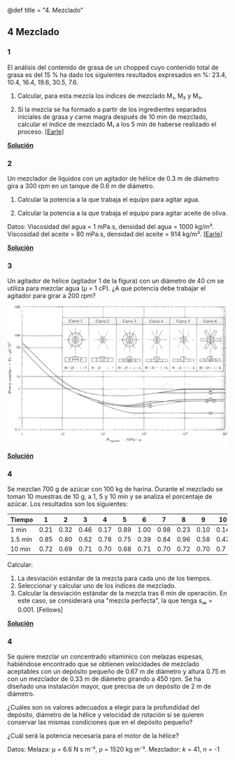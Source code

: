 @def title = "4. Mezclado"

## 4 Mezclado

### 1

El análisis del contenido de grasa de un chopped cuyo contenido total de grasa es del 15 % ha dado los siguientes resultados expresados en %: 23.4, 10.4, 16.4, 19.6, 30.5, 7.6.

1. Calcular, para esta mezcla los índices de mezclado M₁, M₂ y M₃.

2. Si la mezcla se ha formado a partir de los ingredientes separados iniciales de grasa y carne magra después de 10 min de mezclado, calcular el índice de mezclado M₁ a los 5 min de haberse realizado el proceso. [[Earle](https://www.nzifst.org.nz/resources/unitoperations/mixing6.htm#problems)]
    
**[Solución](/assets/notebooks-html/prob4-1.jl.html)**
    
### 2

Un mezclador de líquidos con un agitador de hélice de 0.3 m de diámetro gira a 300 rpm en un tanque de 0.6 m de diámetro. 

1. Calcular la potencia a la que trabaja el equipo para agitar agua.

2. Calcular la potencia a la que trabaja el equipo para agitar aceite de oliva.

Datos: Viscosidad del agua = 1 mPa.s, densidad del agua = 1000 kg/m³. Viscosidad del aceite = 80 mPa.s, densidad del aceite = 914 kg/m³. [[Earle](https://www.nzifst.org.nz/resources/unitoperations/mixing6.htm#problems)]

**[Solución](/assets/notebooks-html/prob4-2.jl.html)**
    
### 3

Un agitador de hélice (agitador 1 de la figura) con un diámetro de 40 cm se utiliza para mezclar agua (μ = 1 cP). ¿A qué potencia debe trabajar el agitador para girar a 200 rpm?

![](prob4-3.png)

**[Solución](/assets/notebooks-html/prob4-3.jl.html)**
    
### 4

Se mezclan 700 g de azúcar con 100 kg de harina. Durante el mezclado se toman 10 muestras de 10 g, a 1, 5 y 10 min y se analiza el porcentaje de azúcar. Los resultados son los siguientes:

Tiempo | 1 | 2 | 3 | 4 | 5 | 6 | 7 | 8 | 9 | 10
-------|---|---|---|---|---|---|---|---|---|----
1 min  |0.21|0.32|0.46|0.17|0.89|1.00|0.98|0.23|0.10|0.14
1.5 min |0.85|0.80|0.62|0.78|0.75|0.39|0.84|0.96|0.58|0.47
10 min |0.72|0.69|0.71|0.70|0.68|0.71|0.70|0.72|0.70|0.7

Calcular:
1. La desviación estándar de la mezcla para cada uno de los tiempos.
2. Seleccionar y calcular uno de los índices de mezclado.
3. Calcular la desviación estándar de la mezcla tras 6 min de operación. En este caso, se considerará una "mezcla perfecta", la que tenga $s_\infty$ = 0.001. [Fellows]

**[Solución](/assets/notebooks-html/prob4-4.jl.html)**

### 4

Se quiere mezclar un concentrado vitamínico con melazas espesas, habiéndose encontrado que se obtienen velocidades de mezclado aceptables con un depósito pequeño de 0.67 m de diámetro y altura 0.75 m con un mezclador de 0.33 m de diámetro girando a 450 rpm. Se ha diseñado una instalación mayor, que precisa de un depósito de 2 m de diámetro.

¿Cuáles son os valores adecuados a elegir para la profundidad del depósito, diámetro de la hélice y velocidad de rotación si se quieren conservar las mismas condiciones que en el depósito pequeño?

¿Cuál será la potencia necesaria para el motor de la hélice?

Datos:
Melaza: µ = 6.6 N s m⁻², ρ = 1520 kg m⁻³. Mezclador: _k_ = 41, _n_ = -1